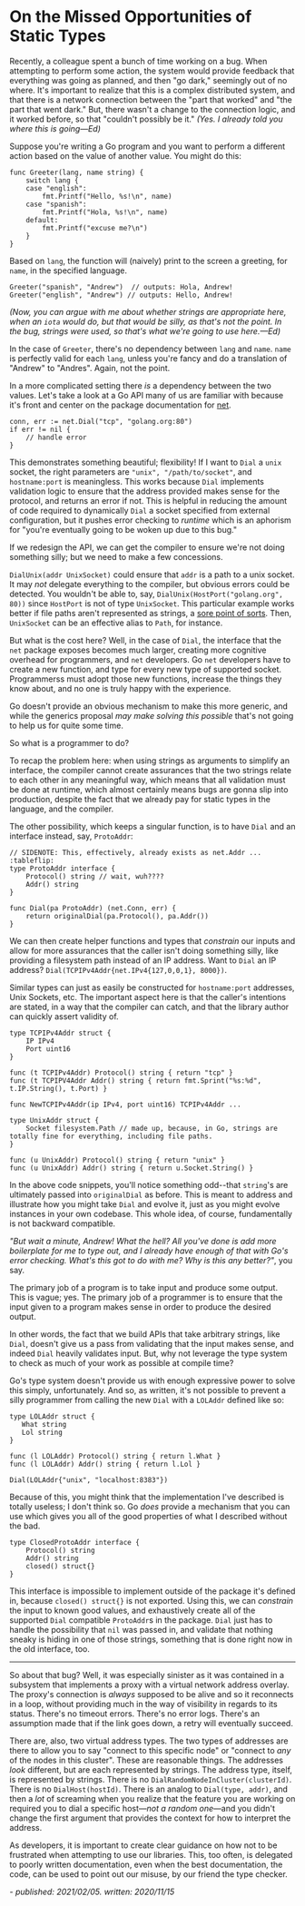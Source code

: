 # On the Missed Opportunities of Static Types

Recently, a colleague spent a bunch of time working on a bug. When
attempting to perform some action, the system would provide feedback
that everything was going as planned, and then "go dark," seemingly
out of no where. It's important to realize that this is a complex
distributed system, and that there is a network connection between the
"part that worked" and "the part that went dark." But, there wasn't a
change to the connection logic, and it worked before, so that
"couldn't possibly be it." _(Yes. I already told you where this is going&mdash;Ed)_

Suppose you're writing a Go program and you want to perform a different
action based on the value of another value. You might do this:

```
func Greeter(lang, name string) {
	switch lang {
	case "english":
		fmt.Printf("Hello, %s!\n", name)
	case "spanish":
		fmt.Printf("Hola, %s!\n", name)
	default:
		fmt.Printf("excuse me?\n")
	}
}
```

Based on `lang`, the function will (naively) print to the screen a
greeting, for `name`, in the specified language. 

```
Greeter("spanish", "Andrew")  // outputs: Hola, Andrew!
Greeter("english", "Andrew") // outputs: Hello, Andrew!
```

_(Now, you can argue with me about whether strings are appropriate here, when an `iota` would do, but that would be silly, as that's not the point. In the bug, strings were used, so that's what we're going to use here.&mdash;Ed)_

In the case of `Greeter`, there's no dependency between `lang`
and `name`. `name` is perfectly valid for each `lang`, unless you're
fancy and do a translation of "Andrew" to "Andres". Again, not the point.

In a more complicated setting there _is_ a dependency between the two
values. Let's take a look at a Go API many of us are familiar with
because it's front and center on the package documentation for
[net](https://golang.org/pkg/net/).

```
conn, err := net.Dial("tcp", "golang.org:80")
if err != nil {
	// handle error
}
```

This demonstrates something beautiful; flexibility! If I want to
`Dial` a `unix` socket, the right parameters are `"unix",
"/path/to/socket"`, and `hostname:port` is meaningless. This works
because `Dial` implements validation logic to ensure that the
address provided makes sense for the protocol, and returns an error if
not. This is helpful in reducing the amount of code required to
dynamically `Dial` a socket specified from external configuration, but
it pushes error checking to _runtime_ which is an aphorism for "you're
eventually going to be woken up due to this bug."

If we redesign the API, we can get the compiler to ensure we're
not doing something silly; but we need to make a few concessions.

`DialUnix(addr UnixSocket)` could ensure that `addr` is a path to a
unix socket. It may _not_ delegate everything to the compiler, but
obvious errors could be detected. You wouldn't be able to, say,
`DialUnix(HostPort("golang.org", 80))` since `HostPort` is not of type
`UnixSocket`. This particular example works better if file paths
aren't represented as strings, a [sore point of
sorts](https://fasterthanli.me/articles/i-want-off-mr-golangs-wild-ride). Then,
`UnixSocket` can be an effective alias to `Path`, for instance.

But what is the cost here? Well, in the case of `Dial`, the interface
that the `net` package exposes becomes much larger, creating more
cognitive overhead for programmers, and `net` developers. Go `net` developers
have to create a new function, and type for every new type of supported
socket. Programmerss must adopt those new functions, increase the things
they know about, and no one is truly happy with the experience.

Go doesn't provide an obvious mechanism to make this more generic, and
while the generics proposal _may make solving this possible_ that's not
going to help us for quite some time.

So what is a programmer to do?

To recap the problem here: when using strings as arguments to simplify
an interface, the compiler cannot create assurances that the two
strings relate to each other in any meaningful way, which means that
all validation must be done at runtime, which almost certainly means
bugs are gonna slip into production, despite the fact that we already
pay for static types in the language, and the compiler.

The other possibility, which keeps a singular function, is to have
`Dial` and an interface instead, say, `ProtoAddr`:

```
// SIDENOTE: This, effectively, already exists as net.Addr ... :tableflip:
type ProtoAddr interface {
    Protocol() string // wait, wuh????
    Addr() string
}

func Dial(pa ProtoAddr) (net.Conn, err) {
    return originalDial(pa.Protocol(), pa.Addr())
}
```

We can then create helper functions and types that _constrain_ our
inputs and allow for more assurances that the caller isn't doing
something silly, like providing a filesystem path instead of an IP
address. Want to `Dial` an IP address?
`Dial(TCPIPv4Addr{net.IPv4{127,0,0,1}, 8000})`. 

Similar types can just as easily be constructed for `hostname:port` addresses,
Unix Sockets, etc. The important aspect here is that the caller's intentions
are stated, in a way that the compiler can catch, and that the library
author can quickly assert validity of.

```
type TCPIPv4Addr struct {
    IP IPv4
    Port uint16
}

func (t TCPIPv4Addr) Protocol() string { return "tcp" }
func (t TCPIPV4Addr Addr() string { return fmt.Sprint("%s:%d", t.IP.String(), t.Port) }

func NewTCPIPv4Addr(ip IPv4, port uint16) TCPIPv4Addr ...

type UnixAddr struct {
    Socket filesystem.Path // made up, because, in Go, strings are totally fine for everything, including file paths.
}

func (u UnixAddr) Protocol() string { return "unix" }
func (u UnixAddr) Addr() string { return u.Socket.String() }

```

In the above code snippets, you'll notice something odd--that
`string`'s are ultimately passed into
`originalDial` as before. This is meant to address and illustrate how you might
take `Dial` and evolve it, just as you might evolve instances in your
own codebase. This whole idea, of course, fundamentally is not backward compatible.

_"But wait a minute, Andrew! What the hell? All you've done is add more boilerplate for me to type out, and I already have enough of that with Go's error checking. What's this got to do with me? Why is this any better?"_, you say.

The primary job of a program is to take input and produce some output.
This is vague; yes. The primary job of a programmer is to ensure that
the input given to a program makes sense in order to produce the
desired output.

In other words, the fact that we build APIs that take arbitrary
strings, like `Dial`, doesn't give us a pass from validating that the
input makes sense, and indeed `Dial` heavily validates input. But, why
not leverage the type system to check as much of your work as
possible at compile time?

Go's type system doesn't provide us with enough expressive power to solve
this simply, unfortunately. And so, as written, it's not possible to 
prevent a silly programmer from calling the new `Dial` with a `LOLAddr`
defined like so:


```
type LOLAddr struct { 
   What string
   Lol string
}

func (l LOLAddr) Protocol() string { return l.What }
func (l LOLAddr) Addr() string { return l.Lol }

Dial(LOLAddr{"unix", "localhost:8383"})
```

Because of this, you might think that the implementation I've described
is totally useless; I don't think so. Go _does_ provide a mechanism
that you can use which gives you all of the good properties of what I
described without the bad. 

```
type ClosedProtoAddr interface {
    Protocol() string
    Addr() string
    closed() struct{}
}
```

This interface is impossible to implement outside of the package it's
defined in, because `closed() struct{}` is not exported. Using this,
we can _constrain_ the input to known good values, and exhaustively
create all of the supported `Dial` compatible `ProtoAddr`s in the
package. `Dial` just has to handle the possibility that `nil` was
passed in, and validate that nothing sneaky is hiding in one of those
strings, something that is done right now in the old interface, too.

---

So about that bug? Well, it was especially sinister as it was
contained in a subsystem that implements a proxy with a virtual
network address overlay. The proxy's connection is _always_ supposed
to be alive and so it reconnects in a loop, without providing much in
the way of visibility in regards to its status. There's no timeout
errors. There's no error logs. There's an assumption made that if the
link goes down, a retry will eventually succeed. 

There are, also, two virtual address types. The two types of addresses are there to allow you to say "connect to this
specific node" or "connect to _any_ of the nodes in this
cluster". These are reasonable things. The addresses _look_
different, but are each represented by strings. The address type,
itself, is represented by strings.  There is no
`DialRandomNodeInCluster(clusterId)`. There is no
`DialHost(hostId)`. There is an analog to `Dial(type, addr)`,
and then a _lot_ of screaming when you realize that the feature you
are working on required you to dial a specific host&mdash;_not a random one_&mdash;and 
you didn't change the first argument that provides the context for how to interpret the address.

As developers, it is important to create clear guidance on how not to
be frustrated when attempting to use our libraries. This, too often,
is delegated to poorly written documentation, even when the best
documentation, the code, can be used to point out our misuse, by 
our friend the type checker.


_- published: 2021/02/05. written: 2020/11/15_
